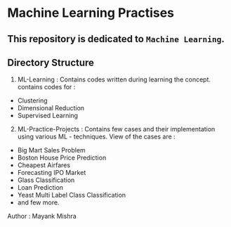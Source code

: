 # Machine Learning Practises

This repository is dedicated to `Machine Learning`.  
-------------------------------------------------  
Directory Structure  
-------------------------------------------------  
1. ML-Learning : Contains codes written during learning the concept. contains codes for :  
- Clustering  
- Dimensional Reduction  
- Supervised Learning  
2. ML-Practice-Projects : Contains few cases and their implementation using various ML - techniques. View of the cases are :  
- Big Mart Sales Problem  
- Boston House Price Prediction  
- Cheapest Airfares  
- Forecasting IPO Market  
- Glass Classification  
- Loan Prediction  
- Yeast Multi Label Class Classification  
- and few more.  

Author : Mayank Mishra
